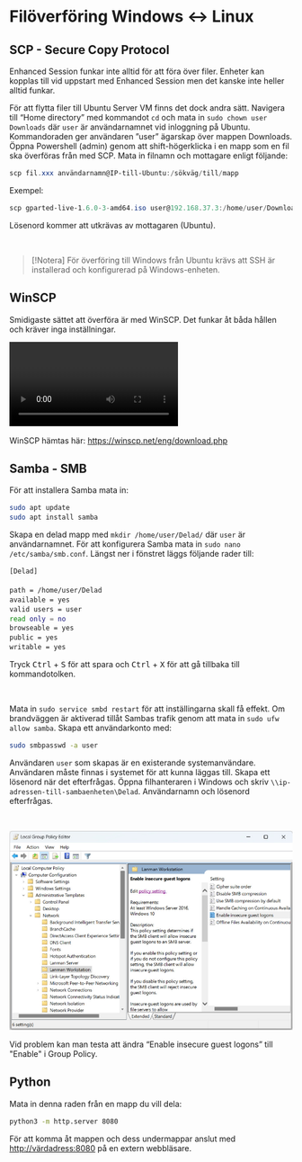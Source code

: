 # Filöverföring Windows <span style='font-size:auto;'>&#8596;</span> Linux

<!-- toc -->

## SCP - Secure Copy Protocol  

Enhanced Session funkar inte alltid för att föra över filer. Enheter kan kopplas till vid uppstart med Enhanced Session
men det kanske inte heller alltid funkar.  

För att flytta filer till Ubuntu Server VM finns det dock andra sätt. Navigera till “Home directory” med kommandot `cd`
och mata in `sudo chown user Downloads` där `user` är användarnamnet vid inloggning på Ubuntu. Kommandoraden ger användaren
”user” ägarskap över mappen Downloads. Öppna Powershell (admin) genom att shift-högerklicka i en mapp som en fil ska överföras
från med SCP. Mata in filnamn och mottagare enligt följande:  

````Powershell
scp fil.xxx användarnamn@IP-till-Ubuntu:/sökväg/till/mapp
````  

Exempel:

````Powershell
scp gparted-live-1.6.0-3-amd64.iso user@192.168.37.3:/home/user/Downloads
````

Lösenord kommer att utkrävas av mottagaren (Ubuntu).  

</br>  

> [!Notera]
> För överföring till Windows från Ubuntu krävs att SSH är installerad och konfigurerad på Windows-enheten.  

## WinSCP  

Smidigaste sättet att överföra är med WinSCP. Det funkar åt båda hållen och kräver inga inställningar.  

<video src="./filetransfer/WinSCP.mp4" controls></video>

WinSCP hämtas här: <https://winscp.net/eng/download.php>  




## Samba - SMB

För att installera Samba mata in:  

````Bash
sudo apt update
sudo apt install samba  
````  

Skapa en delad mapp med `mkdir /home/user/Delad/` där `user` är användarnamnet. För att konfigurera Samba mata in `sudo nano /etc/samba/smb.conf`. Längst ner i fönstret läggs följande rader till:

````bash
[Delad]

path = /home/user/Delad
available = yes
valid users = user
read only = no
browseable = yes
public = yes
writable = yes
````  

Tryck <kbd>Ctrl</kbd> + <kbd>S</kbd> för att spara och <kbd>Ctrl</kbd> + <kbd>X</kbd> för att gå tillbaka till kommandotolken.  

</br>  

Mata in `sudo service smbd restart` för att inställingarna skall få effekt. Om brandväggen är aktiverad tillåt Sambas trafik genom att mata in `sudo ufw allow samba`. Skapa ett användarkonto med:  

````Bash
sudo smbpasswd -a user
````  

Användaren `user` som skapas är en existerande systemanvändare. Användaren måste finnas i systemet för att kunna läggas till. Skapa ett lösenord när det efterfrågas. Öppna filhanteraren i Windows och skriv `\\ip-adressen-till-sambaenheten\Delad`. Användarnamn och lösenord efterfrågas.  

</br>

![Bild](./filetransfer/group_policy.jpg)  

Vid problem kan man testa att ändra “Enable insecure guest logons” till "Enable" i Group Policy.  

## Python  

Mata in denna raden från en mapp du vill dela:  

````Bash
python3 -m http.server 8080
````  
För att komma åt mappen och dess undermappar anslut med <http://värdadress:8080> på en extern webbläsare.  
